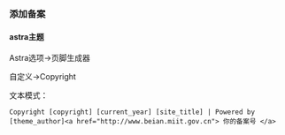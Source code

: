 ### 添加备案

#### astra主题

Astra选项->页脚生成器

自定义->Copyright

文本模式：

```
Copyright [copyright] [current_year] [site_title] | Powered by [theme_author]<a href="http://www.beian.miit.gov.cn"> 你的备案号 </a>
```

